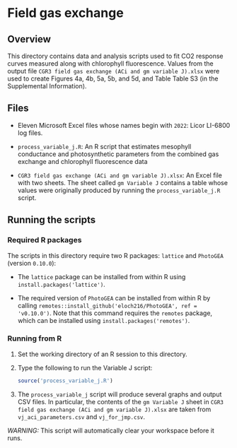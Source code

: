 # Field gas exchange

## Overview

This directory contains data and analysis scripts used to fit CO2 response
curves measured along with chlorophyll fluorescence. Values from the output
file `CGR3 field gas exchange (ACi and gm variable J).xlsx` were used to create
Figures 4a, 4b, 5a, 5b, and 5d, and Table Table S3 (in the Supplemental
Information).

## Files

- Eleven Microsoft Excel files whose names begin with `2022`: Licor LI-6800
  log files.

- `process_variable_j.R`: An R script that estimates mesophyll conductance and
  photosynthetic parameters from the combined gas exchange and chlorophyll
  fluorescence data

- `CGR3 field gas exchange (ACi and gm variable J).xlsx`: An Excel file with two
  sheets. The sheet called `gm Variable J` contains a table whose values were
  originally produced by running the `process_variable_j.R` script.

## Running the scripts

### Required R packages

The scripts in this directory require two R packages: `lattice` and `PhotoGEA`
(version `0.10.0`):

- The `lattice` package can be installed from within R using
  `install.packages('lattice')`.

- The required version of `PhotoGEA` can be installed from within R by calling
  `remotes::install_github('eloch216/PhotoGEA', ref = 'v0.10.0')`. Note that
  this command requires the `remotes` package, which can be installed using
  `install.packages('remotes')`.

### Running from R

1. Set the working directory of an R session to this directory.

2. Type the following to run the Variable J script:

   ```r
   source('process_variable_j.R')
   ```

3. The `process_variable_j` script will produce several graphs and output CSV
   files. In particular, the contents of the `gm Variable J` sheet in
   `CGR3 field gas exchange (ACi and gm variable J).xlsx` are taken from
   `vj_aci_parameters.csv` and `vj_for_jmp.csv`.

*WARNING:* This script will automatically clear your workspace before it runs.
